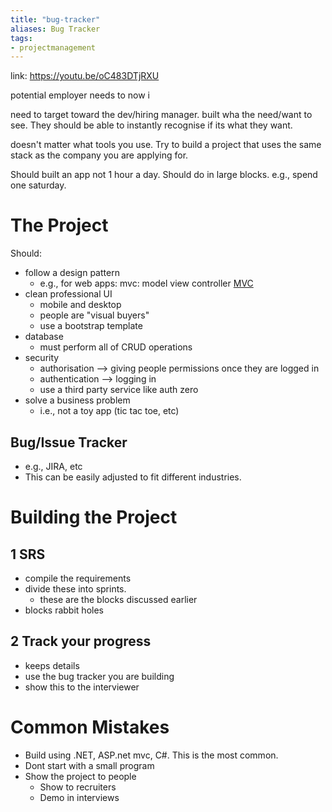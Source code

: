 ```yaml
---
title: "bug-tracker"
aliases: Bug Tracker
tags: 
- projectmanagement
---
```


link: https://youtu.be/oC483DTjRXU

potential employer needs to now i

need to target toward the dev/hiring manager. built wha the need/want to see. They should be able to instantly recognise if its what they want.

doesn't matter what tools you use. Try to build a project that uses the same stack as the company you are applying for.

Should built an app not 1 hour a day. Should do in large blocks. e.g., spend one saturday.

# The Project

Should:
- follow a design pattern
	- e.g., for web apps: mvc: model view controller [MVC](notes/model-view-controller-pattern.md)
- clean professional UI
	- mobile and desktop
	- people are "visual buyers"
	- use a bootstrap template
- database
	- must perform all of CRUD operations
- security
	- authorisation --> giving people permissions once they are logged in
	- authentication --> logging in
	- use a third party service like auth zero
- solve a business problem
	- i.e., not a toy app (tic tac toe, etc)


## Bug/Issue Tracker
- e.g., JIRA, etc
- This can be easily adjusted to fit different industries.

# Building the Project

## 1 SRS
- compile the requirements
- divide these into sprints.
	- these are the blocks discussed earlier
- blocks rabbit holes

## 2 Track your progress
- keeps details
- use the bug tracker you are building
- show this to the interviewer

# Common Mistakes

- Build using .NET, ASP.net mvc, C#. This is the most common.
- Dont start with a small program
- Show the project to people
	- Show to recruiters
	- Demo in interviews
